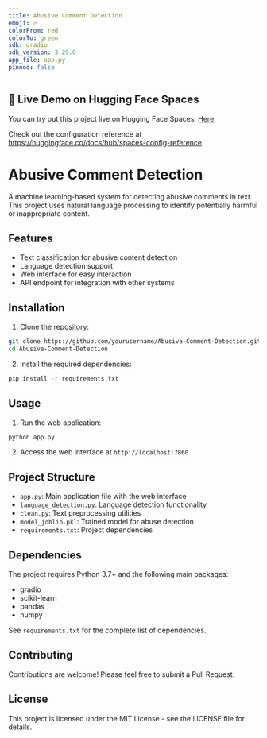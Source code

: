 ```yaml
---
title: Abusive Comment Detection
emoji: 🔥
colorFrom: red
colorTo: green
sdk: gradio
sdk_version: 3.29.0
app_file: app.py
pinned: false
---
```


## 🚀 Live Demo on Hugging Face Spaces

You can try out this project live on Hugging Face Spaces:
[Here](https://huggingface.co/spaces/neel692/Abusive-Comment-Detection)

Check out the configuration reference at https://huggingface.co/docs/hub/spaces-config-reference

# Abusive Comment Detection

A machine learning-based system for detecting abusive comments in text. This project uses natural language processing to identify potentially harmful or inappropriate content.

## Features

- Text classification for abusive content detection
- Language detection support
- Web interface for easy interaction
- API endpoint for integration with other systems

## Installation

1. Clone the repository:
```bash
git clone https://github.com/yourusername/Abusive-Comment-Detection.git
cd Abusive-Comment-Detection
```

2. Install the required dependencies:
```bash
pip install -r requirements.txt
```

## Usage

1. Run the web application:
```bash
python app.py
```

2. Access the web interface at `http://localhost:7860`

## Project Structure

- `app.py`: Main application file with the web interface
- `language_detection.py`: Language detection functionality
- `clean.py`: Text preprocessing utilities
- `model_joblib.pkl`: Trained model for abuse detection
- `requirements.txt`: Project dependencies

## Dependencies

The project requires Python 3.7+ and the following main packages:
- gradio
- scikit-learn
- pandas
- numpy

See `requirements.txt` for the complete list of dependencies.

## Contributing

Contributions are welcome! Please feel free to submit a Pull Request.

## License

This project is licensed under the MIT License - see the LICENSE file for details.

